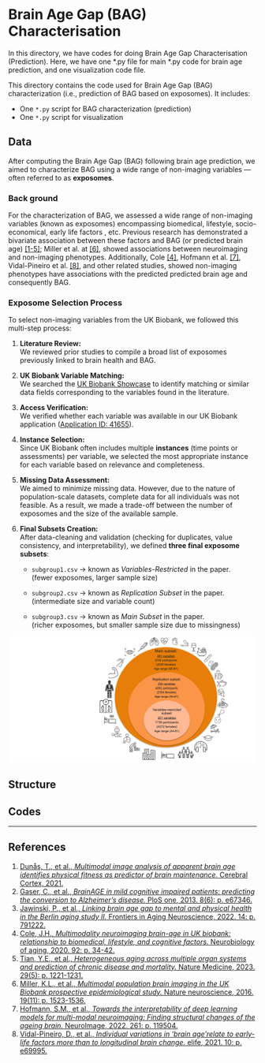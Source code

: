 # **Brain Age Gap (BAG) Characterisation**
In this directory, we have codes for doing Brain Age Gap Characterisation (Prediction). Here, we have one *.py file for main *.py code for brain age prediction, and one visualization code file.


This directory contains the code used for Brain Age Gap (BAG) characterization (i.e., prediction of BAG based on exposomes). It includes:
- One `*.py` script for BAG characterization (prediction)
- One `*.py` script for visualization




## Data
After computing the Brain Age Gap (BAG) following brain age prediction, we aimed to characterize BAG using a wide range of non-imaging variables — often referred to as **exposomes**.
### Back ground
For the characterization of BAG, we assessed a wide range of non-imaging variables (known as exposomes) encompassing biomedical, lifestyle, socio-economical, early life factors , etc. Previous research has demonstrated a bivariate association between these factors and BAG (or predicted brain age) [[1-5]](#references); Miller et al. at [[6]](#references), showed associations between neuroimaging and non-imaging phenotypes. Additionally, Cole [[4]](#references), Hofmann et al. [[7]](#references), Vidal-Pineiro et al. [[8]](#references), and other related studies, showed non-imaging phenotypes have associations with the predicted predicted brain age and consequently BAG.

### Exposome Selection Process

To select non-imaging variables from the UK Biobank, we followed this multi-step process:

1. **Literature Review:**  
   We reviewed prior studies to compile a broad list of exposomes previously linked to brain health and BAG.

2. **UK Biobank Variable Matching:**  
   We searched the [UK Biobank Showcase](https://biobank.ndph.ox.ac.uk/showcase/) to identify matching or similar data fields corresponding to the variables found in the literature.

3. **Access Verification:**  
   We verified whether each variable was available in our UK Biobank application ([Application ID: 41655](https://www.ukbiobank.ac.uk/enable-your-research/approved-research/characterizing-brain-networks-and-their-inter-individual-variability-by-high-throughput-imaging-and-computational-modelling)).

4. **Instance Selection:**  
   Since UK Biobank often includes multiple **instances** (time points or assessments) per variable, we selected the most appropriate instance for each variable based on relevance and completeness.

5. **Missing Data Assessment:**  
   We aimed to minimize missing data. However, due to the nature of population-scale datasets, complete data for all individuals was not feasible. As a result, we made a trade-off between the number of exposomes and the size of the available sample.

6. **Final Subsets Creation:**  
   After data-cleaning and validation (checking for duplicates, value consistency, and interpretability), we defined **three final exposome subsets**:

   - `subgroup1.csv` → known as *Variables-Restricted* in the paper.  
     (fewer exposomes, larger sample size)

   - `subgroup2.csv` → known as *Replication Subset* in the paper.  
     (intermediate size and variable count)

   - `subgroup3.csv` → known as *Main Subset* in the paper.  
     (richer exposomes, but smaller sample size due to missingness)

![Overview of Subgroups](../assets/2_BAGCharacterization/BAG_GitHub1.png)

## Structure

## Codes

---
## References
1. [Dunås, T., et al., *Multimodal image analysis of apparent brain age identifies physical fitness as predictor of brain maintenance.* Cerebral Cortex, 2021.](https://academic.oup.com/cercor/article/31/7/3393/6159016)
2. [Gaser, C., et al., *BrainAGE in mild cognitive impaired patients: predicting the conversion to Alzheimer’s disease.* PloS one, 2013. 8(6): p. e67346.](https://journals.plos.org/plosone/article?id=10.1371/journal.pone.0067346)
3. [Jawinski, P., et al., *Linking brain age gap to mental and physical health in the Berlin aging study II.* Frontiers in Aging Neuroscience, 2022. 14: p. 791222.](https://www.frontiersin.org/journals/aging-neuroscience/articles/10.3389/fnagi.2022.791222/full)
4. [Cole, J.H., *Multimodality neuroimaging brain-age in UK biobank: relationship to biomedical, lifestyle, and cognitive factors.* Neurobiology of aging, 2020. 92: p. 34-42.](https://www.sciencedirect.com/science/article/pii/S0197458020301056)
5. [Tian, Y.E., et al., *Heterogeneous aging across multiple organ systems and prediction of chronic disease and mortality.* Nature Medicine, 2023. 29(5): p. 1221-1231.](https://www.nature.com/articles/s41591-023-02296-6)
6. [Miller, K.L., et al., *Multimodal population brain imaging in the UK Biobank prospective epidemiological study.* Nature neuroscience, 2016. 19(11): p. 1523-1536.](https://www.nature.com/articles/nn.4393)
7. [Hofmann, S.M., et al., *Towards the interpretability of deep learning models for multi-modal neuroimaging: Finding structural changes of the ageing brain.* NeuroImage, 2022. 261: p. 119504.](https://www.sciencedirect.com/science/article/pii/S1053811922006206)
8. [Vidal-Pineiro, D., et al., *Individual variations in ‘brain age’relate to early-life factors more than to longitudinal brain change.* elife, 2021. 10: p. e69995.](https://elifesciences.org/articles/69995)
